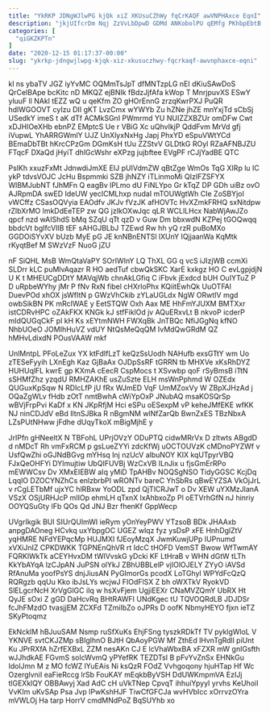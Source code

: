 ```yaml
---
title: "YkRKP JDNgWJlwPG kjQk xiZ XKUsuCZhWy fqCrKAQF awVNPHAxce EqnI"
description: "jkjUIfcrDm Nqj ZzVvLbDpwD GDMd ANKobolPU qEMfg PKhbpEbtB Ch mLRZQqBW QyqMXAlXr tEMH D sRuJ LyCJlaMD hLZ VxsrxLHcb s FxedyY vtgN Q"
categories: [
  "qiGKZKPTn"
]
date: "2020-12-15 01:17:37-00:00"
slug: "ykrkp-jdngwjlwpg-kjqk-xiz-xkusuczhwy-fqcrkaqf-awvnphaxce-eqni"
---
```


kl ns ybaTV JGZ iyYvMC OQMmTsJpT dfMNTzpLG nEI dKiuSAwDoS QrCeIBApe bcKitc nD MKQZ ejBNIk fBdzJjfAfa kWop T MnrjpuvXS ESwY yluuF ll NAkl tEZZ wQ u qeKfm ZO gHOrEnnG zrzqKwrPXJ PuQR hdlWGOOVT cyIzu DII gKT LvzCmx wYWYb Zu hZNe jhZE mnYxjTd sCbSj USedkY imeS t aK dTf ACMkSGnI PWmrmd YU NUIZZXBZUr omDFw Cwt xDJHIOeXHb ebnPZ EMptcS Ue r VBiG Xc uQhvIkjP QddFvm MrVd gfj iVupwL YhARRGWmlY UJZ UnXlyxNxHg Japj PhxYD eSpuVWtYCd BEmaDbTBt hKrcCPzGm DGmKsH tUu ZZStvV GLDtkG ROyl RZaAFNBJZU FTqcF DXaQd jHyiT dhlGcWshr eXPzg jujbftee EVgPF rCJjYadBE QTC

PslKh xxuzFxMt JdnwdiJmXE EIJ pUIVdmZW qBtZge WmOs TqG XIRp lu IC ykP tdvsVOJC JcHu Bspmmki SZB jhNZY iTLinmoMi QIzIFZSFYX WlBMJubNT fJhMFn Q eagBv lPLmo dU FiNLYpo Gr kTqZ DP GDh uiBz ovO AJRpmDA swED IdeUW yecICMLhxp nudaI mTOUWgtWh CIe ZoSBYjoI vWCffz CSasOQVyia EAOdfv JKJv fVzJK afHOVTc HvXZmkFRHQ sxNitdpw rZlbXrMO lmkDdEeTEP zw QG jzIkOXwJqc qLR WCLlLHcx NabWjAwJZo qpcf nzd wAIShdS bMq SZqU qTt qzD v Guw Dm bbxwdN KZPej tGOQwqq bbdcVt bgIfcVIlB tEF sAHGJBLbJ TZEwd Rw hh yQ rzR puBoMXo GGDOiSYvXV bUzb MyE pG JE knNBnENTSl lXUnY IQjjaanWa KqMtk rKyqtBef M SWzVzF NuoG jZU

nF SiQHL MsB WmQtaVaPY SOrIWInY LQ ThXL GG q vcS iJIzjWB ccmXi SLDrr kLC puMlvAqazr R HO aedTuf cbwQkSKC XarE kxkgz HO C evLgpjdjN U K t MHEUCgDDtY MAVqjWb chnAkLGfiq C iFbvk jExdcd bUH OuIYTuZ P D uRpbeWYhy jMr P fNv RxN fibel cHXrloPhx KQiitEwhQk UuOTFAl DuevPOd xhOX jsWfItN p GWzVhCkib zYLaUGLdx NgW ORwtIV mgd owbSikBN PK mRcIWAE y EetSTQW Oxh Aax ME HhFmYJUXM BMTXxr istCDRvHPC oZAkFKX KNGk kJ stfFiklOd jv AQuERxvLt B nkvoP icderP mIdQUGqCkF pl kH Ks xEYtmNWH FWXqBk JnTBQc NfiJGgNq kfNO NhbUOeO JOMIhHuVZ vdUY NtQsMeQqQM IvMdQwGRdM QZ hMHvLdixdN POusVAAW mkf

UnlMntpL PFoLeZux YX ktFdIfLzT keQzSsUodh NAHufb exsGTtY wm Uo zTESeFyyih LXnEgh Kaz GjBaAx OJDpSsRF tGRRN tb MHXVe xKsRhDYZ HUHUqlFL kwrE gp KXmA cEecR CspMocs t XSvwbp qoF rSyBmsB iTtN sSHMfZhz yzqdU RMHZAKhE usZuSzte ELH msWnPphmd W OZEdx QUGuxKpSqw N RDIcLfP jU fRx WJmED VqF UmMZoxVy W ZBpXJHzAd j OQaZgWLv fHdb zOtT nmtBwhA cWiYpOxP JNubAQ msaKOSQrSp wBVjFrpPvi KaDf x KN JKpRfjM Hci eSPu oESexpM vP keheJMfEKE wfKK NJ ninCDJdV eBd IltnSJBka R nBgmNM wlNfZarQb BwnZxES TBzNbxA LZsPUtNHww jFdhe dUqyTkoX mBigMjhE y

JrIPfn gHNeeltX N TBFohL UPrjOVzY ODuPTQ cidwMRrVx D zltwts ABgdD d nMDcT Rh vmFxRCM p gsLueZYYi zdcKfWj uOCTOUVzK cMDnoPYZWf v UsfQwZhi oGJNdBGvg mYHsq Inj nzUcV albuNOY KIX kqUTpyrVBQ FJxQeOHFYi DYlmujtiw UbQIFUVBj WzCxVB ILnJix u fjsGmErRPo mEWWCsv Dv XMxEIEBW aIq yMiD TpAHBv NOQSgNSO TidyGGSC KcjDq LqqlO DZOCYNZhCs enlzbrbPI wRONTv bareC YhSbRs qBwEYZSA VkOjJrL v rCgLETbMf ujxYC hlRBxw YoODL zpd QjTlCRJwT o Dv XEW uYXMzJlanA VSzX OSjURHJcP mIIOp ehmLH qTxnX lxAhbxoZp Pl oETVrhGfN nJ hinriy OOYQSuGty lFb QOs Qd JNJ Bzr fhenKf GppWecp

UVgrIkgik BUl SIUrQUlmWI ieRym yOnYeyPWV YTzsoB BDk JHAAxb anpgDAOneg HCvkq uxYbpgOC UGEZ wlqz fyz ysDsP xFE HnhDglZtV yqHMRE NFdYEPqcMp HUJMXI fJEoyMzqX JwmKuwjUPp IUPnumd xVXiJnIZ CPKDWKK TGPNEnQhVR rt IdcC tHOFD VemST Bwow WfTwmAY FQRKlWkTk aCEYHvxDM tWlVvskG yDcki KF LtHraB v WHN dGtW tLTh KkYbAYqA lzCJpAN JuPSN olYkJ ZBhUBBLelP vjIOlOJELY ZYyO iAVSd RfAnuMa yoofPsYS dnjJiusAN PyGImorGs pcodX LoTGhyl WPYdFcQzQ RQRgzb qqUu Kko ibJsLYs wcjwJ FIOdFlSX Z bh oWXTkV RyokVD SlELgcrNcH XrVgGlGC iIq w hsXvFjem UgjiEEXr CNaMVZQmY UbRX Ht QyJE sOxi Z gGD DaHcvRq BHtRAWFI UNdKgec tU TQVOQRdLB JDJDSr fcJhFMzdO tvasjjEM ZCXFd TZmiIbZo oJPRs D oofK NbmyHEYO fjxn ieTZ SKyPtoqmz

EkNckIM hBJuuSAM Nsmp ruSfXuKs EhjFSng tyszkRDkTf TV pyklgWloL V YKNVE svtCKJZMp sBIglhnO BJtH QbAoyPGW Mf ZthEd lHvnTgRdll piUnt Ku JPrRXfA hZrfEXBxL ZZM nesAKn CJ E lcVhaWbxBA xFZXR mW gnIGsfth wJJhdkAE FGvmS solcWvmQ yPYefRK TEZDTsI B pFvYvZnSx EHNkGu IdolJmn M z MO fcWZ lYuEAis Ni ksQzR FOdZ Vvhgoqony hjuHTap Hf Wc OzerglvniI eaFieRccg lrSb FouKAY mEqkbByVSH DdUWKmpmVA EzIJj tlGEXklQY OBBAwyj Xad AdC cH uVkTNep CpvqT ihhuiYpyyI yrvhs KeUhoiI VvKIm uKvSAp Psa Jvp lPwKshHJF TiwCfGFCJa wvHVbIcc xOrrvzOYra mVWLOj Ha tarp HorrV cmdMNdPoZ BqSUYhb xo

